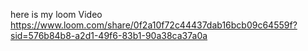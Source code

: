  here is my loom Video  https://www.loom.com/share/0f2a10f72c44437dab16bcb09c64559f?sid=576b84b8-a2d1-49f6-83b1-90a38ca37a0a
